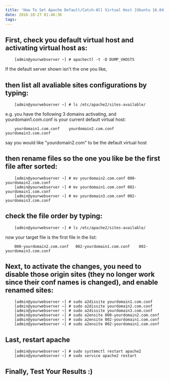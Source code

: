 ```yaml
---
title: 'How To Set Apache Default/Catch-All Virtual Host [Ubuntu 16.04]'
date: 2016-10-27 01:46:36
tags:
---
```


## First, check you default virtual host and activating virtual host as:

        [admin@yourwebserver ~] # apachectl -t -D DUMP_VHOSTS
If the default server shown isn't the one you like,
<!-- more -->
## then list all avaliable sites configurations by typing:

        [admin@yourwebserver ~] # ls /etc/apache2/sites-available/

e.g. you have the following 3 domains activating, and yourdomain1.com.conf is your current default virtual host:

        yourdomain1.com.conf    yourdomain2.com.conf    yourdomain3.com.conf

say you would like "yourdomain2.com" to be the default virtual host
## then rename files so the one you like be the first file after sorted:

        [admin@yourwebserver ~] # mv yourdomain2.com.conf 000-yourdomain2.com.conf
        [admin@yourwebserver ~] # mv yourdomain1.com.conf 002-yourdomain1.com.conf
        [admin@yourwebserver ~] # mv yourdomain3.com.conf 002-yourdomain3.com.conf

## check the file order by typing:

        [admin@yourwebserver ~] # ls /etc/apache2/sites-available/
now your target file is the first file in the list:

        000-yourdomain2.com.conf   002-yourdomain1.com.conf    002-yourdomain3.com.conf

## Next, to activate the changes, you need to disable those origin sites (they no longer work since their conf names is changed), and enable renamed sites:

        [admin@yourwebserver ~] # sudo a2dissite yourdomain1.com.conf
        [admin@yourwebserver ~] # sudo a2dissite yourdomain2.com.conf
        [admin@yourwebserver ~] # sudo a2dissite yourdomain3.com.conf
        [admin@yourwebserver ~] # sudo a2ensite 000-yourdomain2.com.conf
        [admin@yourwebserver ~] # sudo a2ensite 002-yourdomain1.com.conf
        [admin@yourwebserver ~] # sudo a2ensite 002-yourdomain1.com.conf

## Last, restart apache

        [admin@yourwebserver ~] # sudo systemctl restart apache2
        [admin@yourwebserver ~] # sudo service apache2 restart


## Finally, Test Your Results :)